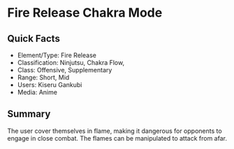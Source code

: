# Fire Release Chakra Mode

## Quick Facts
- Element/Type: Fire Release
- Classification: Ninjutsu, Chakra Flow,
- Class: Offensive, Supplementary
- Range: Short, Mid
- Users: Kiseru Gankubi
- Media: Anime

## Summary
The user cover themselves in flame, making it dangerous for opponents to engage in close combat. The flames can be manipulated to attack from afar.
